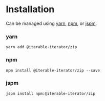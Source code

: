# Installation

Can be managed using
[yarn](https://yarnpkg.com/en/docs),
[npm](https://docs.npmjs.com),
or [jspm](https://jspm.org/docs).


### yarn
```terminal
yarn add @iterable-iterator/zip
```

### npm
```terminal
npm install @iterable-iterator/zip --save
```

### jspm
```terminal
jspm install npm:@iterable-iterator/zip
```
